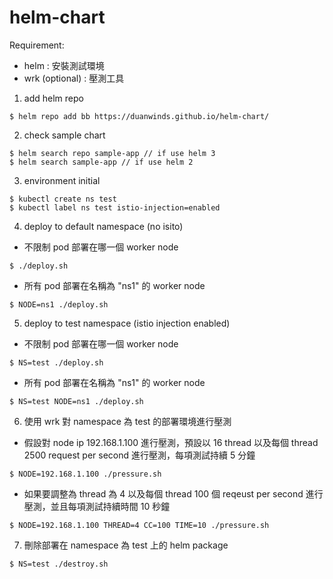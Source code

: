 # helm-chart

Requirement:
* helm : 安裝測試環境
* wrk (optional) : 壓測工具


1. add helm repo
```
$ helm repo add bb https://duanwinds.github.io/helm-chart/
```

2. check sample chart
```
$ helm search repo sample-app // if use helm 3
$ helm search sample-app // if use helm 2
```

3. environment initial
```
$ kubectl create ns test
$ kubectl label ns test istio-injection=enabled
```

4. deploy to default namespace (no isito)

* 不限制 pod 部署在哪一個 worker node
```
$ ./deploy.sh
```
* 所有 pod 部署在名稱為 "ns1" 的 worker node
```
$ NODE=ns1 ./deploy.sh
```

5. deploy to test namespace (istio injection enabled)

* 不限制 pod 部署在哪一個 worker node
```
$ NS=test ./deploy.sh
```
* 所有 pod 部署在名稱為 "ns1" 的 worker node
```
$ NS=test NODE=ns1 ./deploy.sh
```

6. 使用 wrk 對 namespace 為 test 的部署環境進行壓測

* 假設對 node ip 192.168.1.100 進行壓測，預設以 16 thread 以及每個 thread 2500 request per second 進行壓測，每項測試持續 5 分鐘
```
$ NODE=192.168.1.100 ./pressure.sh
```
* 如果要調整為 thread 為 4 以及每個 thread 100 個 reqeust per second 進行壓測，並且每項測試持續時間 10 秒鐘
```
$ NODE=192.168.1.100 THREAD=4 CC=100 TIME=10 ./pressure.sh
```

7. 刪除部署在 namespace 為 test 上的 helm package
```
$ NS=test ./destroy.sh
```
